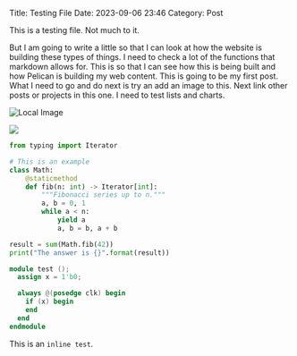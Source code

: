 Title: Testing File
Date: 2023-09-06 23:46
Category: Post

This is a testing file. Not much to it.

But I am going to write a little so that I can look at how the website is building these types of things. I need to check a lot of the functions that markdown allows for. This is so that I can see how this is being built and how Pelican is building my web content. This is going to be my first post. What I need to go and do next is try an add an image to this. Next link other posts or projects in this one. I need to test lists and charts.


![Local Image]({attach}/repo/assets/gigachad.png)

<img class="center" src="{attach}/repo/assets/gigachad.png" style="max-width: 400px;" ></img>

``` python
from typing import Iterator

# This is an example
class Math:
    @staticmethod
    def fib(n: int) -> Iterator[int]:
        """Fibonacci series up to n."""
        a, b = 0, 1
        while a < n:
            yield a
            a, b = b, a + b

result = sum(Math.fib(42))
print("The answer is {}".format(result))
```

``` verilog
module test ();
  assign x = 1'b0;

  always @(posedge clk) begin
    if (x) begin
    end
  end
endmodule
```

This is an `inline test`.


